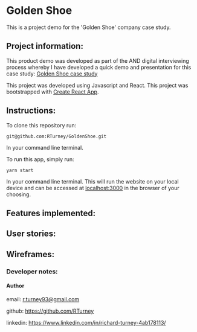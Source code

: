 # Golden Shoe

This is a project demo for the 'Golden Shoe' company case study.

## Project information:

This product demo was developed as part of the AND digital interviewing process whereby I have developed a quick demo and presentation for this case study:
[Golden Shoe case study](https://docs.google.com/document/d/1NWRNUvYCiXt4BHVFJ9hkyaLlp7LSMraKB3AERKTQCwg/edit)

This project was developed using Javascript and React.
This project was bootstrapped with [Create React App](https://github.com/facebook/create-react-app).

## Instructions:

To clone this repository run:
```
git@github.com:RTurney/GoldenShoe.git
```
In your command line terminal. 

To run this app, simply run: 
```
yarn start
```
In your command line terminal.
This will run the website on your local device and can be accessed at [localhost:3000](http://localhost:3000/) in the browser of your choosing. 


## Features implemented:

## User stories:

## Wireframes:

### Developer notes:

#### Author
email: r.turney93@gmail.com

github: https://github.com/RTurney

linkedin: https://www.linkedin.com/in/richard-turney-4ab178113/
